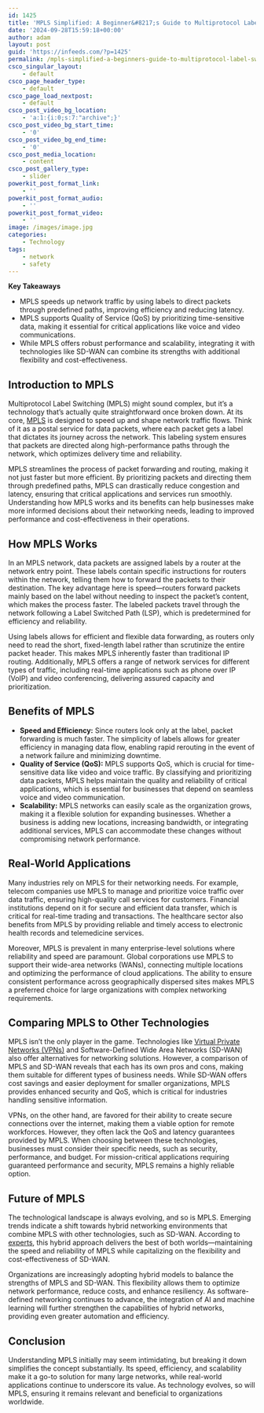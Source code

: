```yaml
---
id: 1425
title: 'MPLS Simplified: A Beginner&#8217;s Guide to Multiprotocol Label Switching'
date: '2024-09-28T15:59:18+00:00'
author: adam
layout: post
guid: 'https://infeeds.com/?p=1425'
permalink: /mpls-simplified-a-beginners-guide-to-multiprotocol-label-switching/
csco_singular_layout:
    - default
csco_page_header_type:
    - default
csco_page_load_nextpost:
    - default
csco_post_video_bg_location:
    - 'a:1:{i:0;s:7:"archive";}'
csco_post_video_bg_start_time:
    - '0'
csco_post_video_bg_end_time:
    - '0'
csco_post_media_location:
    - content
csco_post_gallery_type:
    - slider
powerkit_post_format_link:
    - ''
powerkit_post_format_audio:
    - ''
powerkit_post_format_video:
    - ''
image: /images/image.jpg
categories:
    - Technology
tags:
    - network
    - safety
---
```


**Key Takeaways**

- MPLS speeds up network traffic by using labels to direct packets through predefined paths, improving efficiency and reducing latency.
- MPLS supports Quality of Service (QoS) by prioritizing time-sensitive data, making it essential for critical applications like voice and video communications.
- While MPLS offers robust performance and scalability, integrating it with technologies like SD-WAN can combine its strengths with additional flexibility and cost-effectiveness.

## **Introduction to MPLS**

Multiprotocol Label Switching (MPLS) might sound complex, but it’s a technology that’s actually quite straightforward once broken down. At its core, [MPLS](https://www.fortinet.com/resources/cyberglossary/mpls) is designed to speed up and shape network traffic flows. Think of it as a postal service for data packets, where each packet gets a label that dictates its journey across the network. This labeling system ensures that packets are directed along high-performance paths through the network, which optimizes delivery time and reliability.

MPLS streamlines the process of packet forwarding and routing, making it not just faster but more efficient. By prioritizing packets and directing them through predefined paths, MPLS can drastically reduce congestion and latency, ensuring that critical applications and services run smoothly. Understanding how MPLS works and its benefits can help businesses make more informed decisions about their networking needs, leading to improved performance and cost-effectiveness in their operations.

## **How MPLS Works**

In an MPLS network, data packets are assigned labels by a router at the network entry point. These labels contain specific instructions for routers within the network, telling them how to forward the packets to their destination. The key advantage here is speed—routers forward packets mainly based on the label without needing to inspect the packet’s content, which makes the process faster. The labeled packets travel through the network following a Label Switched Path (LSP), which is predetermined for efficiency and reliability.

Using labels allows for efficient and flexible data forwarding, as routers only need to read the short, fixed-length label rather than scrutinize the entire packet header. This makes MPLS inherently faster than traditional IP routing. Additionally, MPLS offers a range of network services for different types of traffic, including real-time applications such as phone over IP (VoIP) and video conferencing, delivering assured capacity and prioritization.

## **Benefits of MPLS**

- **Speed and Efficiency:** Since routers look only at the label, packet forwarding is much faster. The simplicity of labels allows for greater efficiency in managing data flow, enabling rapid rerouting in the event of a network failure and minimizing downtime.
- **Quality of Service (QoS):** MPLS supports QoS, which is crucial for time-sensitive data like video and voice traffic. By classifying and prioritizing data packets, MPLS helps maintain the quality and reliability of critical applications, which is essential for businesses that depend on seamless voice and video communication.
- **Scalability:** MPLS networks can easily scale as the organization grows, making it a flexible solution for expanding businesses. Whether a business is adding new locations, increasing bandwidth, or integrating additional services, MPLS can accommodate these changes without compromising network performance.

## **Real-World Applications**

Many industries rely on MPLS for their networking needs. For example, telecom companies use MPLS to manage and prioritize voice traffic over data traffic, ensuring high-quality call services for customers. Financial institutions depend on it for secure and efficient data transfer, which is critical for real-time trading and transactions. The healthcare sector also benefits from MPLS by providing reliable and timely access to electronic health records and telemedicine services.

Moreover, MPLS is prevalent in many enterprise-level solutions where reliability and speed are paramount. Global corporations use MPLS to support their wide-area networks (WANs), connecting multiple locations and optimizing the performance of cloud applications. The ability to ensure consistent performance across geographically dispersed sites makes MPLS a preferred choice for large organizations with complex networking requirements.

## **Comparing MPLS to Other Technologies**

MPLS isn’t the only player in the game. Technologies like [Virtual Private Networks (VPNs)](https://www.cnet.com/tech/services-and-software/what-is-a-vpn/) and Software-Defined Wide Area Networks (SD-WAN) also offer alternatives for networking solutions. However, a comparison of MPLS and SD-WAN reveals that each has its own pros and cons, making them suitable for different types of business needs. While SD-WAN offers cost savings and easier deployment for smaller organizations, MPLS provides enhanced security and QoS, which is critical for industries handling sensitive information.

VPNs, on the other hand, are favored for their ability to create secure connections over the internet, making them a viable option for remote workforces. However, they often lack the QoS and latency guarantees provided by MPLS. When choosing between these technologies, businesses must consider their specific needs, such as security, performance, and budget. For mission-critical applications requiring guaranteed performance and security, MPLS remains a highly reliable option.

## **Future of MPLS**

The technological landscape is always evolving, and so is MPLS. Emerging trends indicate a shift towards hybrid networking environments that combine MPLS with other technologies, such as SD-WAN. According to [experts](https://www.forbes.com/councils/forbestechcouncil/), this hybrid approach delivers the best of both worlds—maintaining the speed and reliability of MPLS while capitalizing on the flexibility and cost-effectiveness of SD-WAN.

Organizations are increasingly adopting hybrid models to balance the strengths of MPLS and SD-WAN. This flexibility allows them to optimize network performance, reduce costs, and enhance resiliency. As software-defined networking continues to advance, the integration of AI and machine learning will further strengthen the capabilities of hybrid networks, providing even greater automation and efficiency.

## **Conclusion**

Understanding MPLS initially may seem intimidating, but breaking it down simplifies the concept substantially. Its speed, efficiency, and scalability make it a go-to solution for many large networks, while real-world applications continue to underscore its value. As technology evolves, so will MPLS, ensuring it remains relevant and beneficial to organizations worldwide.